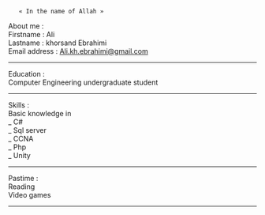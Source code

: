  	   « In the name of Allah » 

About me :</br>
Firstname : Ali </br>
Lastname  : khorsand Ebrahimi</br>
Email address : Ali.kh.ebrahimi@gmail.com </br>
<hr>
Education :</br>
Computer Engineering undergraduate student
<hr>
Skills :</br>
Basic knowledge in </br>
_ C#</br>
_ Sql server </br>
_ CCNA </br>
_ Php</br>
_ Unity </br>
<hr>
Pastime :</br>
Reading </br>
Video games </br>
<hr>
